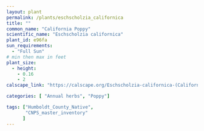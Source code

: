 ```yaml
---
layout: plant                                                              
permalink: /plants/eschscholzia_californica
title: ""
common_name: "California Poppy"
scientific_name: "Eschscholzia californica"
plant_id: e96fa 
sun_requirements:
  - "Full Sun"
# min then max in feet
plant_size:
  - height: 
    - 0.16
    - 2
calscape_link: "https://calscape.org/Eschscholzia-californica-(California-Poppy)"

categories: [ "Annual herbs", "Poppy"]

tags: ["Humboldt_County_Native",
       "CNPS_master_inventory"
      ]
---
```



